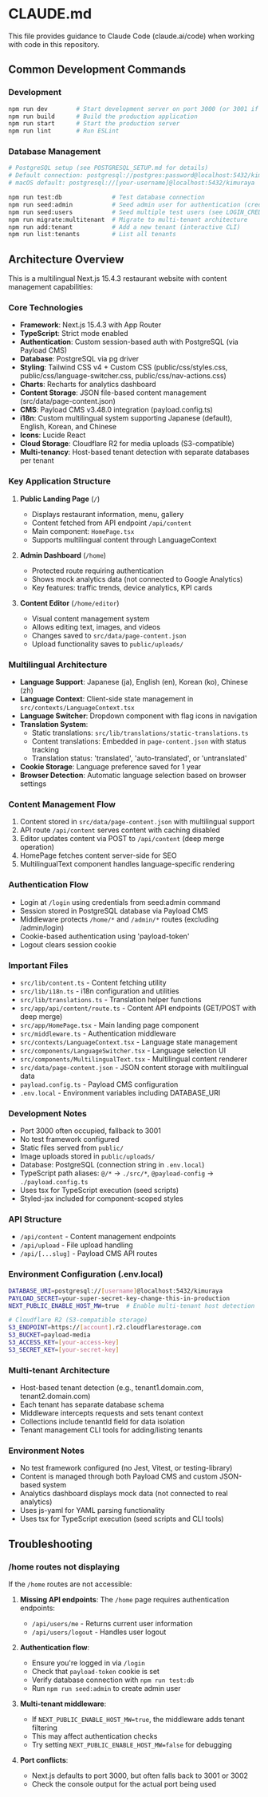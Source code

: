 # CLAUDE.md

This file provides guidance to Claude Code (claude.ai/code) when working with code in this repository.

## Common Development Commands

### Development
```bash
npm run dev        # Start development server on port 3000 (or 3001 if occupied)
npm run build      # Build the production application
npm run start      # Start the production server
npm run lint       # Run ESLint
```

### Database Management
```bash
# PostgreSQL setup (see POSTGRESQL_SETUP.md for details)
# Default connection: postgresql://postgres:password@localhost:5432/kimuraya
# macOS default: postgresql://[your-username]@localhost:5432/kimuraya

npm run test:db              # Test database connection
npm run seed:admin           # Seed admin user for authentication (credentials: admin@example.com / password123)
npm run seed:users           # Seed multiple test users (see LOGIN_CREDENTIALS.md for all credentials)
npm run migrate:multitenant  # Migrate to multi-tenant architecture
npm run add:tenant           # Add a new tenant (interactive CLI)
npm run list:tenants         # List all tenants
```

## Architecture Overview

This is a multilingual Next.js 15.4.3 restaurant website with content management capabilities:

### Core Technologies
- **Framework**: Next.js 15.4.3 with App Router
- **TypeScript**: Strict mode enabled
- **Authentication**: Custom session-based auth with PostgreSQL (via Payload CMS)
- **Database**: PostgreSQL via pg driver
- **Styling**: Tailwind CSS v4 + Custom CSS (public/css/styles.css, public/css/language-switcher.css, public/css/nav-actions.css)
- **Charts**: Recharts for analytics dashboard
- **Content Storage**: JSON file-based content management (src/data/page-content.json)
- **CMS**: Payload CMS v3.48.0 integration (payload.config.ts)
- **i18n**: Custom multilingual system supporting Japanese (default), English, Korean, and Chinese
- **Icons**: Lucide React
- **Cloud Storage**: Cloudflare R2 for media uploads (S3-compatible)
- **Multi-tenancy**: Host-based tenant detection with separate databases per tenant

### Key Application Structure

1. **Public Landing Page** (`/`)
   - Displays restaurant information, menu, gallery
   - Content fetched from API endpoint `/api/content`
   - Main component: `HomePage.tsx`
   - Supports multilingual content through LanguageContext

2. **Admin Dashboard** (`/home`)
   - Protected route requiring authentication
   - Shows mock analytics data (not connected to Google Analytics)
   - Key features: traffic trends, device analytics, KPI cards

3. **Content Editor** (`/home/editor`)
   - Visual content management system
   - Allows editing text, images, and videos
   - Changes saved to `src/data/page-content.json`
   - Upload functionality saves to `public/uploads/`

### Multilingual Architecture
- **Language Support**: Japanese (ja), English (en), Korean (ko), Chinese (zh)
- **Language Context**: Client-side state management in `src/contexts/LanguageContext.tsx`
- **Language Switcher**: Dropdown component with flag icons in navigation
- **Translation System**:
  - Static translations: `src/lib/translations/static-translations.ts`
  - Content translations: Embedded in `page-content.json` with status tracking
  - Translation status: 'translated', 'auto-translated', or 'untranslated'
- **Cookie Storage**: Language preference saved for 1 year
- **Browser Detection**: Automatic language selection based on browser settings

### Content Management Flow
1. Content stored in `src/data/page-content.json` with multilingual support
2. API route `/api/content` serves content with caching disabled
3. Editor updates content via POST to `/api/content` (deep merge operation)
4. HomePage fetches content server-side for SEO
5. MultilingualText component handles language-specific rendering

### Authentication Flow
- Login at `/login` using credentials from seed:admin command
- Session stored in PostgreSQL database via Payload CMS
- Middleware protects `/home/*` and `/admin/*` routes (excluding /admin/login)
- Cookie-based authentication using 'payload-token'
- Logout clears session cookie

### Important Files
- `src/lib/content.ts` - Content fetching utility
- `src/lib/i18n.ts` - i18n configuration and utilities
- `src/lib/translations.ts` - Translation helper functions
- `src/app/api/content/route.ts` - Content API endpoints (GET/POST with deep merge)
- `src/app/HomePage.tsx` - Main landing page component
- `src/middleware.ts` - Authentication middleware
- `src/contexts/LanguageContext.tsx` - Language state management
- `src/components/LanguageSwitcher.tsx` - Language selection UI
- `src/components/MultilingualText.tsx` - Multilingual content renderer
- `src/data/page-content.json` - JSON content storage with multilingual data
- `payload.config.ts` - Payload CMS configuration
- `.env.local` - Environment variables including DATABASE_URI

### Development Notes
- Port 3000 often occupied, fallback to 3001
- No test framework configured
- Static files served from `public/`
- Image uploads stored in `public/uploads/`
- Database: PostgreSQL (connection string in `.env.local`)
- TypeScript path aliases: `@/*` → `./src/*`, `@payload-config` → `./payload.config.ts`
- Uses tsx for TypeScript execution (seed scripts)
- Styled-jsx included for component-scoped styles

### API Structure
- `/api/content` - Content management endpoints
- `/api/upload` - File upload handling
- `/api/[...slug]` - Payload CMS API routes

### Environment Configuration (.env.local)
```bash
DATABASE_URI=postgresql://[username]@localhost:5432/kimuraya
PAYLOAD_SECRET=your-super-secret-key-change-this-in-production
NEXT_PUBLIC_ENABLE_HOST_MW=true  # Enable multi-tenant host detection

# Cloudflare R2 (S3-compatible storage)
S3_ENDPOINT=https://[account].r2.cloudflarestorage.com
S3_BUCKET=payload-media
S3_ACCESS_KEY=[your-access-key]
S3_SECRET_KEY=[your-secret-key]
```

### Multi-tenant Architecture
- Host-based tenant detection (e.g., tenant1.domain.com, tenant2.domain.com)
- Each tenant has separate database schema
- Middleware intercepts requests and sets tenant context
- Collections include tenantId field for data isolation
- Tenant management CLI tools for adding/listing tenants

### Environment Notes
- No test framework configured (no Jest, Vitest, or testing-library)
- Content is managed through both Payload CMS and custom JSON-based system
- Analytics dashboard displays mock data (not connected to real analytics)
- Uses js-yaml for YAML parsing functionality
- Uses tsx for TypeScript execution (seed scripts and CLI tools)

## Troubleshooting

### /home routes not displaying
If the `/home` routes are not accessible:

1. **Missing API endpoints**: The `/home` page requires authentication endpoints:
   - `/api/users/me` - Returns current user information
   - `/api/users/logout` - Handles user logout
   
2. **Authentication flow**:
   - Ensure you're logged in via `/login`
   - Check that `payload-token` cookie is set
   - Verify database connection with `npm run test:db`
   - Run `npm run seed:admin` to create admin user

3. **Multi-tenant middleware**:
   - If `NEXT_PUBLIC_ENABLE_HOST_MW=true`, the middleware adds tenant filtering
   - This may affect authentication checks
   - Try setting `NEXT_PUBLIC_ENABLE_HOST_MW=false` for debugging

4. **Port conflicts**:
   - Next.js defaults to port 3000, but often falls back to 3001 or 3002
   - Check the console output for the actual port being used
